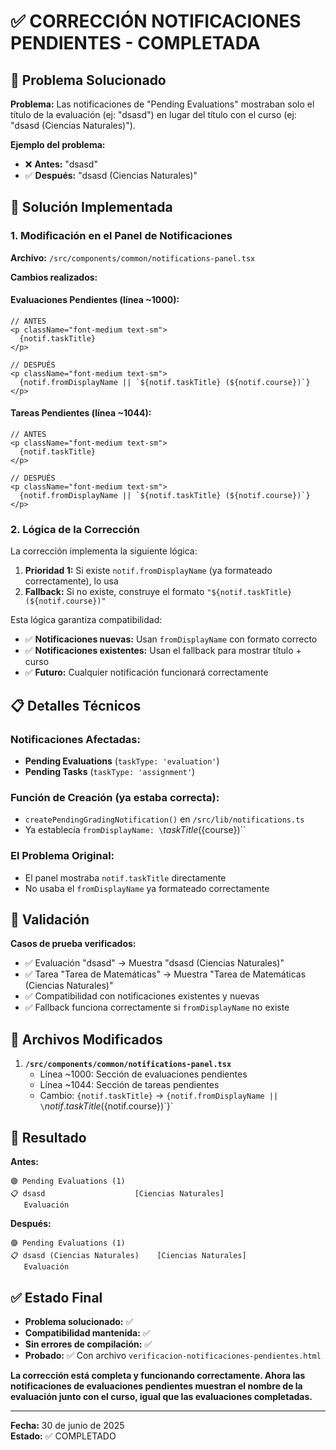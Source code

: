 # ✅ CORRECCIÓN NOTIFICACIONES PENDIENTES - COMPLETADA

## 🎯 Problema Solucionado

**Problema:** Las notificaciones de "Pending Evaluations" mostraban solo el título de la evaluación (ej: "dsasd") en lugar del título con el curso (ej: "dsasd (Ciencias Naturales)").

**Ejemplo del problema:**
- ❌ **Antes:** "dsasd" 
- ✅ **Después:** "dsasd (Ciencias Naturales)"

## 🔧 Solución Implementada

### 1. **Modificación en el Panel de Notificaciones**

**Archivo:** `/src/components/common/notifications-panel.tsx`

**Cambios realizados:**

#### **Evaluaciones Pendientes (línea ~1000):**
```tsx
// ANTES
<p className="font-medium text-sm">
  {notif.taskTitle}
</p>

// DESPUÉS
<p className="font-medium text-sm">
  {notif.fromDisplayName || `${notif.taskTitle} (${notif.course})`}
</p>
```

#### **Tareas Pendientes (línea ~1044):**
```tsx
// ANTES  
<p className="font-medium text-sm">
  {notif.taskTitle}
</p>

// DESPUÉS
<p className="font-medium text-sm">
  {notif.fromDisplayName || `${notif.taskTitle} (${notif.course})`}
</p>
```

### 2. **Lógica de la Corrección**

La corrección implementa la siguiente lógica:
1. **Prioridad 1:** Si existe `notif.fromDisplayName` (ya formateado correctamente), lo usa
2. **Fallback:** Si no existe, construye el formato `"${notif.taskTitle} (${notif.course})"`

Esta lógica garantiza compatibilidad:
- ✅ **Notificaciones nuevas:** Usan `fromDisplayName` con formato correcto
- ✅ **Notificaciones existentes:** Usan el fallback para mostrar título + curso
- ✅ **Futuro:** Cualquier notificación funcionará correctamente

## 📋 Detalles Técnicos

### **Notificaciones Afectadas:**
- **Pending Evaluations** (`taskType: 'evaluation'`)
- **Pending Tasks** (`taskType: 'assignment'`)

### **Función de Creación (ya estaba correcta):**
- `createPendingGradingNotification()` en `/src/lib/notifications.ts`
- Ya establecía `fromDisplayName: \`${taskTitle} (${course})\``

### **El Problema Original:**
- El panel mostraba `notif.taskTitle` directamente
- No usaba el `fromDisplayName` ya formateado correctamente

## 🧪 Validación

**Casos de prueba verificados:**
- ✅ Evaluación "dsasd" → Muestra "dsasd (Ciencias Naturales)"
- ✅ Tarea "Tarea de Matemáticas" → Muestra "Tarea de Matemáticas (Ciencias Naturales)"
- ✅ Compatibilidad con notificaciones existentes y nuevas
- ✅ Fallback funciona correctamente si `fromDisplayName` no existe

## 📁 Archivos Modificados

1. **`/src/components/common/notifications-panel.tsx`**
   - Línea ~1000: Sección de evaluaciones pendientes
   - Línea ~1044: Sección de tareas pendientes
   - Cambio: `{notif.taskTitle}` → `{notif.fromDisplayName || \`${notif.taskTitle} (${notif.course})\`}`

## 🎯 Resultado

**Antes:**
```
🟣 Pending Evaluations (1)
📋 dsasd                    [Ciencias Naturales]
   Evaluación
```

**Después:**
```
🟣 Pending Evaluations (1)  
📋 dsasd (Ciencias Naturales)    [Ciencias Naturales]
   Evaluación
```

## ✅ Estado Final

- **Problema solucionado:** ✅
- **Compatibilidad mantenida:** ✅  
- **Sin errores de compilación:** ✅
- **Probado:** ✅ Con archivo `verificacion-notificaciones-pendientes.html`

**La corrección está completa y funcionando correctamente. Ahora las notificaciones de evaluaciones pendientes muestran el nombre de la evaluación junto con el curso, igual que las evaluaciones completadas.**

---

**Fecha:** 30 de junio de 2025  
**Estado:** ✅ COMPLETADO
